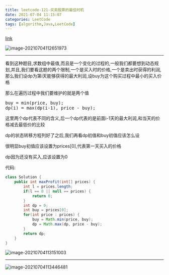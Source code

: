 ```yaml
---
title: leetcode-121-买卖股票的最佳时机
date: 2021-07-04 11:15:07
categories: LeetCode
tags: [algorithm,Java,LeetCode]
---
```


[link](https://leetcode-cn.com/problems/best-time-to-buy-and-sell-stock/)

![image-20210704112651973](https://gitee.com/cao_ziqiang/img/raw/master/20210704112652.png)

<hr/>

看到这种题目,求数组中最值,而且是一个变化的过程的,一般我们都要想到动态规划,并且,我们要看这题的两个限制,一个是买入时的价格,一个是卖出时获得的利润,那么我们设dp为第i天能够获得的最大利润,设buy为这个购买过程中最小的买入价格

那么在遍历过程中我们要维护的就是两个值

<pre>
buy = min(price, buy);
dp(i) = max(dp(i-1), price - buy);
</pre>

这里两个dp代表不同的含义,后一个dp代表的是前面i-1天的最大利润,和当天的价格减去最低价的比较

dp的状态转移方程列好了之后,我们再看dp初值和buy初值应该怎么设

很明显buy初值应该设置为prices[0],代表第一天买入的价格

dp因为还没有买入,应该设置为0

代码:

```java
class Solution {
    public int maxProfit(int[] prices) {
        int l = prices.length;
        if(l == 0 || null == prices) {
            return 0;
        }
        int dp = 0;
        int buy = prices[0];
        for(int price : prices) {
            buy = Math.min(price, buy);
            dp = Math.max(dp, price - buy);
        }
        return dp;
    }
}
```

![image-20210704113151003](https://gitee.com/cao_ziqiang/img/raw/master/20210704113151.png)

<hr/>

![image-20210704113446481](https://gitee.com/cao_ziqiang/img/raw/master/20210704113446.png)


